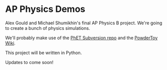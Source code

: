 AP Physics Demos
==============

Alex Gould and Michael Shumikhin's final AP Physics B project. We're going to create a bunch of physics simulations.

We'll probably make use of the [PhET Subversion repo](https://phet.unfuddle.com/a#/repositories/23262/browse?path=/trunk) and the [PowderToy Wiki](powdertoy.co.uk/Wiki.html).

This project will be written in Python.

Updates to come soon!
